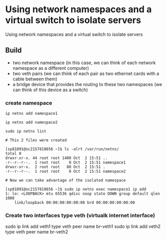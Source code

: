 
# Using network namespaces and a virtual switch to isolate servers

Using network namespaces and a virtual switch to isolate servers

## Build

- two network namespace (in this case, we can think of each network namespace as a different computer)
- two veth pairs (we can think of each pair as two ethernet cards with a cable between them)
- a bridge device that provides the routing to these two namespaces (we can think of this device as a switch)

### create namespace
```
ip netns add namespace1

ip netns add namespace2

sudo ip netns list

# This 2 files were created

[sp81891@oc2157818656 ~]$ ls -alrt /var/run/netns/
total 0
drwxr-xr-x. 44 root root 1400 Oct  2 15:51 ..
-r--r--r--.  1 root root    0 Oct  2 15:51 namespace1
drwxr-xr-x.  2 root root   80 Oct  2 15:51 .
-r--r--r--.  1 root root    0 Oct  2 15:51 namespace2

# Now we can take advantage of the isolated namespace

[sp81891@oc2157818656 ~]$ sudo ip netns exec namespace1 ip add
1: lo: <LOOPBACK> mtu 65536 qdisc noop state DOWN group default qlen 1000
    link/loopback 00:00:00:00:00:00 brd 00:00:00:00:00:00
```

### Create two interfaces type veth (virtualk internet interface)
sudo ip link add veth1 type veth peer name br-veth1
sudo ip link add veth2 type veth peer name br-veth2

